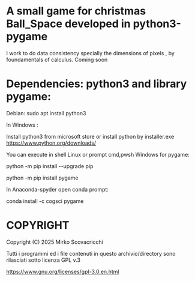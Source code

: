 # A small game for christmas Ball_Space developed in python3-pygame
I work to do data consistency specially the dimensions of pixels , by foundamentals  of calculus. Coming soon

# Dependencies: python3 and library pygame:

Debian: 
sudo apt install python3

In Windows :

Install python3 from microsoft store or install python  by installer.exe
https://www.python.org/downloads/


You can execute in shell Linux or prompt cmd,pwsh Windows for pygame:

python -m pip install --upgrade pip

python -m pip install pygame

In Anaconda-spyder open conda prompt:

conda install -c cogsci pygame



COPYRIGHT
=========
Copyright (C) 2025  Mirko Scovacricchi

Tutti i programmi ed i file contenuti in questo archivio/directory sono rilasciati sotto licenza GPL v.3

https://www.gnu.org/licenses/gpl-3.0.en.html

